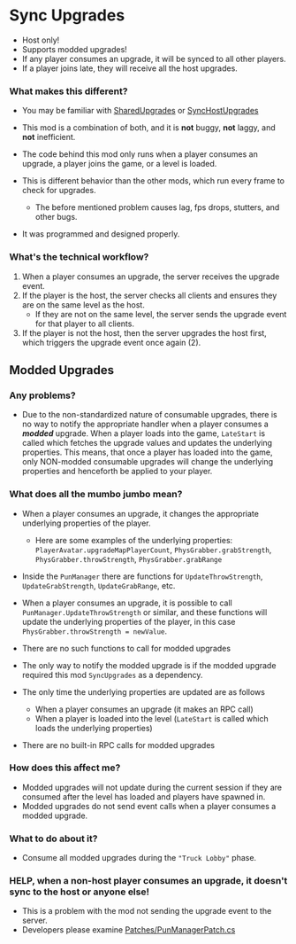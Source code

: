# Sync Upgrades
- Host only!
- Supports modded upgrades!
- If any player consumes an upgrade, it will be synced to all other players.
- If a player joins late, they will receive all the host upgrades.

### What makes this different?
- You may be familiar with [SharedUpgrades](https://thunderstore.io/c/repo/p/Traktool/SharedUpgrades/)
or [SyncHostUpgrades](https://thunderstore.io/c/repo/p/SharkLucas/SyncHostUpgrades/)

- This mod is a combination of both, and it is **not** buggy, **not** laggy, and **not** inefficient.

- The code behind this mod only runs when a player consumes an upgrade, a player joins the game, or a level is loaded.

- This is different behavior than the other mods, which run every frame to check for upgrades.
  - The before mentioned problem causes lag, fps drops, stutters, and other bugs.

- It was programmed and designed properly.

### What's the technical workflow?
1. When a player consumes an upgrade, the server receives the upgrade event.
2. If the player is the host, the server checks all clients and ensures they are on the same level as the host.
   - If they are not on the same level, the server sends the upgrade event for that player to all clients.
3. If the player is not the host, then the server upgrades the host first, which triggers the upgrade event once again (2).

## Modded Upgrades

### Any problems?
- Due to the non-standardized nature of consumable upgrades, there is no way to notify the appropriate handler when 
a player consumes a ***modded*** upgrade. When a player loads into the game, `LateStart` is called which fetches the
upgrade values and updates the underlying properties. This means, that once a player has loaded into the game, only 
NON-modded consumable upgrades will change the underlying properties and henceforth be applied to your player.

### What does all the mumbo jumbo mean?
- When a player consumes an upgrade, it changes the appropriate underlying properties of the player.
  - Here are some examples of the underlying properties: `PlayerAvatar.upgradeMapPlayerCount`, 
  `PhysGrabber.grabStrength`, `PhysGrabber.throwStrength`, `PhysGrabber.grabRange`

- Inside the `PunManager` there are functions for `UpdateThrowStrength`, `UpdateGrabStrength`, `UpdateGrabRange`, etc.

- When a player consumes an upgrade, it is possible to call `PunManager.UpdateThrowStrength` or similar, and these functions
will update the underlying properties of the player, in this case `PhysGrabber.throwStrength = newValue`.
- There are no such functions to call for modded upgrades
- The only way to notify the modded upgrade is if the modded upgrade required this mod `SyncUpgrades` as a dependency.
- The only time the underlying properties are updated are as follows
  - When a player consumes an upgrade (it makes an RPC call)
  - When a player is loaded into the level (`LateStart` is called which loads the underlying properties)
- There are no built-in RPC calls for modded upgrades

### How does this affect me?
- Modded upgrades will not update during the current session if they are consumed after the level has loaded and 
  players have spawned in.
- Modded upgrades do not send event calls when a player consumes a modded upgrade.

### What to do about it?
- Consume all modded upgrades during the `"Truck Lobby"` phase.

### HELP, when a non-host player consumes an upgrade, it doesn't sync to the host or anyone else!
- This is a problem with the mod not sending the upgrade event to the server.
- Developers please examine [Patches/PunManagerPatch.cs](Patches/PunManagerPatch.cs#L103-148)